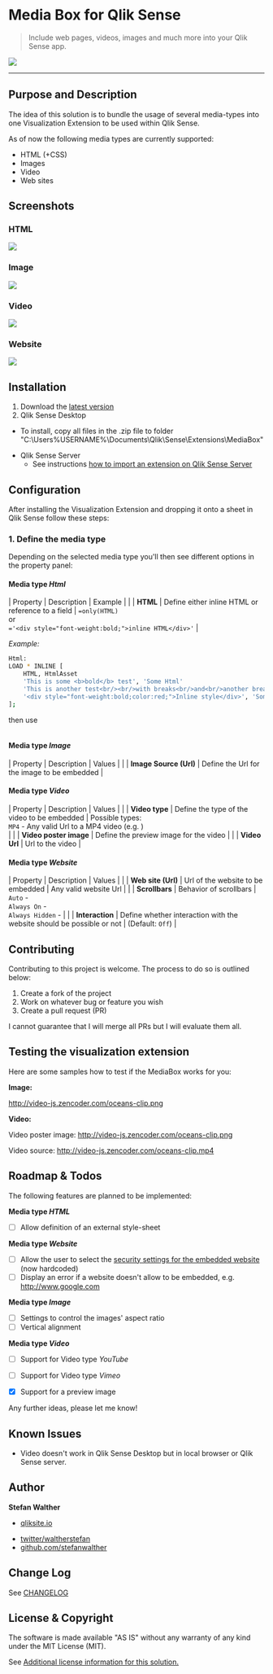 # Media Box for Qlik Sense

> Include web pages, videos, images and much more into your Qlik Sense app.

![](http://serve.mod.bz/branch/)

***

## Purpose and Description

The idea of this solution is to bundle the usage of several media-types into one Visualization Extension to be used within Qlik Sense.

As of now the following media types are currently supported:

* HTML (+CSS)
* Images
* Video
* Web sites

## Screenshots

### HTML

![](https://raw.githubusercontent.com/stefanwalther/qsMediaBox/master/docs/images/qsMediaBox_Html.png)

### Image

![](https://raw.githubusercontent.com/stefanwalther/qsMediaBox/master/docs/images/qsMediaBox_Image.png)

### Video

![](https://raw.githubusercontent.com/stefanwalther/qsMediaBox/master/docs/images/qsMediaBox_Video_MP4.png)

### Website

![](https://raw.githubusercontent.com/stefanwalther/qsMediaBox/master/docs/images/qsMediaBox_WebSite.png)

## Installation

1. Download the [latest version](https://github.com/stefanwalther/qsMediaBox/raw/master/build/MediaBox_latest.zip)
2. Qlik Sense Desktop
  - To install, copy all files in the .zip file to folder "C:\Users%USERNAME%\Documents\Qlik\Sense\Extensions\MediaBox"
* Qlik Sense Server
  - See instructions [how to import an extension on Qlik Sense Server](http://help.qlik.com/sense/en-US/online/#../Subsystems/Qlik_Management_Console_help/Content/QMC_Resources_Extensions_AddingExtensions.htm?Highlight=extension)

## Configuration

After installing the Visualization Extension and dropping it onto a sheet in Qlik Sense follow these steps:

### 1. Define the media type

Depending on the selected media type you'll then see different options in the property panel:

#### Media type _Html_

| Property | Description | Example | 
|  | **HTML**
 | Define either inline HTML or reference to a field | `=only(HTML)`<br/>or<br/>`='<div style="font-weight:bold;">inline HTML</div>'` |

_Example:_

```bash
Html:
LOAD * INLINE [
    HTML, HtmlAsset
    'This is some <b>bold</b> test', 'Some Html'
    'This is another test<br/><br/>with breaks<br/>and<br/>another break', 'Some Html with breaks'
    '<div style="font-weight:bold;color:red;">Inline style</div>', 'Some Html with inline style'
];
```

then use

```=only(HTML)
```
#### Media type _Image_

| Property | Description | Values | 
|  | **Image Source (Url)**
 | Define the Url for the image to be embedded |

#### Media type _Video_

| Property | Description | Values | 
|  | **Video type**
 | Define the type of the video to be embedded | Possible types:<br/>`MP4` - Any valid Url to a MP4 video (e.g. )<br/> |
|  | **Video poster image**
 | Define the preview image for the video |
|  | **Video Url**
 | Url to the video |

#### Media type _Website_

| Property | Description | Values | 
|  | **Web site (Url)**
 | Url of the website to be embedded | Any valid website Url |
|  | **Scrollbars**
 | Behavior of scrollbars | `Auto` - <br/>`Always On` - <br/>`Always Hidden` - |
|  | **Interaction**
 | Define whether interaction with the website should be possible or not | (Default: `Off`) |

## Contributing

Contributing to this project is welcome. The process to do so is outlined below:

1. Create a fork of the project
2. Work on whatever bug or feature you wish
3. Create a pull request (PR)

I cannot guarantee that I will merge all PRs but I will evaluate them all.

## Testing the visualization extension

Here are some samples how to test if the MediaBox works for you:

**Image:**

http://video-js.zencoder.com/oceans-clip.png

**Video:**

Video poster image: http://video-js.zencoder.com/oceans-clip.png

Video source: http://video-js.zencoder.com/oceans-clip.mp4

## Roadmap & Todos

The following features are planned to be implemented:

**Media type _HTML_**

* [ ] Allow definition of an external style-sheet

**Media type _Website_**

* [ ] Allow the user to select the [security settings for the embedded website](http://www.w3schools.com/tags/att_iframe_sandbox.asp) (now hardcoded)
* [ ] Display an error if a website doesn't allow to be embedded, e.g. http://www.google.com

**Media type _Image_**

* [ ] Settings to control the images' aspect ratio
* [ ] Vertical alignment

**Media type _Video_**

* [ ] Support for Video type _YouTube_

* [ ] Support for Video type _Vimeo_

* [X] Support for a preview image

Any further ideas, please let me know!

## Known Issues

* Video doesn't work in Qlik Sense Desktop but in local browser or Qlik Sense server.

## Author

**Stefan Walther**

+ [qliksite.io](http://qliksite.io)
* [twitter/waltherstefan](http://twitter.com/waltherstefan)
* [github.com/stefanwalther](http://github.com/stefanwalther)

## Change Log

See [CHANGELOG](CHANGELOG.yml)

## License & Copyright

The software is made available "AS IS" without any warranty of any kind under the MIT License (MIT).

See [Additional license information for this solution.](LICENSE.md)